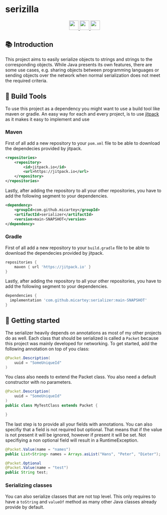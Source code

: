 # serizilla

<div align="center">
  <a href="https://www.oracle.com/java/">
    <img
      src="https://img.shields.io/badge/Written%20in-java-%23EF4041?style=for-the-badge"
      height="30"
    />
  </a>
  <a href="https://jitpack.io/#micartey/serizilla/master-SNAPSHOT">
    <img
      src="https://img.shields.io/badge/jitpack-master-%2321f21?style=for-the-badge"
      height="30"
    />
  </a>
  <a href="https://micartey.github.io/serizilla/docs" target="_blank">
    <img
      src="https://img.shields.io/badge/javadoc-reference-5272B4.svg?style=for-the-badge"
      height="30"
    />
  </a>
</div>

## 📚 Introduction

This project aims to easily serialize objects to strings and strings to the corresponding objects. While Java presents its own features, there are some use cases, e.g. sharing objects between programming languages ​​or sending objects over the network when normal serialization does not meet the required criteria.

## 🔗 Build Tools

To use this project as a dependency you might want to use a build tool like maven or gradle. An easy way for each and every project, is to use [jitpack](https://jitpack.io/#micartey/serializer/main-SNAPSHOT) as it makes it easy to implement and use

### Maven

First of all add a new repository to your `pom.xml` file to be able to download the dependecies provided by jitpack.

```xml
<repositories>
    <repository>
        <id>jitpack.io</id>
        <url>https://jitpack.io</url>
    </repository>
</repositories>
```

Lastly, after adding the repository to all your other repositories, you have to add the following segment to your dependencies.

```xml
<dependency>
    <groupId>com.github.micartey</groupId>
    <artifactId>serializer</artifactId>
    <version>main-SNAPSHOT</version>
</dependency>
```

### Gradle

First of all add a new repository to your `build.gradle` file to be able to download the dependecies provided by jitpack.

```groovy
repositories {
    maven { url 'https://jitpack.io' }
}
```

Lastly, after adding the repository to all your other repositories, you have to add the following segment to your dependencies.

```groovy
dependencies {
  implementation 'com.github.micartey:serializer:main-SNAPSHOT'
}
```


## 🎈 Getting started

The serializer heavily depends on annotations as most of my other projects do as well. Each class that should be serialized is called a `Packet` because this project was mainly developed for networking. To get started, add the following annotation on top of you class:

```java
@Packet.Description(
    uuid = "SomeUniqueId"
)
```

You class also needs to extend the Packet class. You also need a default constructor with no parameters.

```java
@Packet.Description(
    uuid = "SomeUniqueId"
)
public class MyTestClass extends Packet {

}
```

The last step is to provide all your fields with annotations. You can also specifiy that a field is not required but optional. That means that if the value is not present it will be ignored, however if present it will be set. Not specifiying a non optional field will result in a RuntimeException.

```java
@Packet.Value(name = "names")
public List<String> names = Arrays.asList("Hans", "Peter", "Dieter");

@Packet.Optional
@Packet.Value(name = "test")
public String test;
```

### Serializing classes

You can also serialize classes that are not top level. This only requires to have a `toString` and `valueOf` method as many other Java classes already provide by default.
